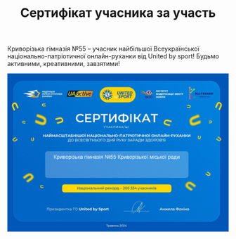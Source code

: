 ﻿---
title: Сертифікат учасника за участь
---

Криворізька гімназія №55 – учасник найбільшої Всеукраїнської національно-патріотичної онлайн-руханки від United by sport! Будьмо активними, креативними, завзятими!

![](image.jpg)
